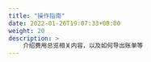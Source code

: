 ```yaml
---
title: "操作指南"
date: 2022-01-26T19:07:33+08:00
weight: 20
description: >
    介绍费用总览相关内容，以及如何导出账单等
---
```


